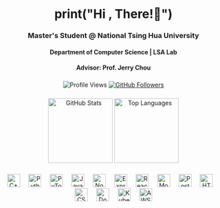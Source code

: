 <h1 align="center">print("Hi , There!👋")</h1>

###

<h3 align="center">Master's Student @ National Tsing Hua University</h3>
<h4 align="center">Department of Computer Science | LSA Lab</h4>
<h4 align="center">Advisor: Prof. Jerry Chou</h4>

###

<div align="center">
  <img src="https://komarev.com/ghpvc/?username=gideonlevi&label=Profile%20views&color=0e75b6&style=flat" alt="Profile Views" />
  <a href="https://github.com/gideonlevi?tab=followers">
      <img src="https://img.shields.io/github/followers/gideonlevi.svg?style=social&label=Follow" alt="GitHub Followers" />
  </a>
</div>

###

<div align="center">
  <img src="https://github-readme-stats.vercel.app/api?username=gideonlevi&show_icons=true&count_private=true&theme=tokyonight&hide_border=false" height="150" alt="GitHub Stats" />
  <img src="https://github-readme-stats.vercel.app/api/top-langs?username=gideonlevi&layout=compact&langs_count=6&theme=tokyonight&hide_border=false" height="150" alt="Top Languages" />
</div>

###

<div align="center">
  <img src="https://cdn.jsdelivr.net/gh/devicons/devicon/icons/cplusplus/cplusplus-original.svg" height="30" alt="C++" />
  <img width="12" />
  <img src="https://cdn.jsdelivr.net/gh/devicons/devicon/icons/python/python-original.svg" height="30" alt="Python" />
  <img width="12" />
  <img src="https://www.vectorlogo.zone/logos/pytorch/pytorch-icon.svg" height="30" alt="PyTorch" />
  <img width="12" />
  <img src="https://cdn.jsdelivr.net/gh/devicons/devicon/icons/javascript/javascript-original.svg" height="30" alt="JavaScript" />
  <img width="12" />
  <img src="https://cdn.jsdelivr.net/gh/devicons/devicon/icons/nodejs/nodejs-original-wordmark.svg" height="30" alt="Node.js" />
  <img width="12" />
  <img src="https://cdn.jsdelivr.net/gh/devicons/devicon/icons/express/express-original-wordmark.svg" height="30" alt="Express.js" />
  <img width="12" />
  <img src="https://cdn.jsdelivr.net/gh/devicons/devicon/icons/react/react-original-wordmark.svg" height="30" alt="React.js" />
  <img width="12" />
  <img src="https://cdn.jsdelivr.net/gh/devicons/devicon/icons/mongodb/mongodb-original-wordmark.svg" height="30" alt="MongoDB" />
  <img width="12" />
  <img src="https://cdn.jsdelivr.net/gh/devicons/devicon/icons/postgresql/postgresql-original-wordmark.svg" height="30" alt="PostgreSQL" />
  <img width="12" />
  <img src="https://cdn.jsdelivr.net/gh/devicons/devicon/icons/html5/html5-original-wordmark.svg" height="30" alt="HTML5" />
  <img width="12" />
  <img src="https://cdn.jsdelivr.net/gh/devicons/devicon/icons/css3/css3-original.svg" height="30" alt="CSS3" />
  <img width="12" />
  <img src="https://cdn.jsdelivr.net/gh/devicons/devicon/icons/docker/docker-original-wordmark.svg" height="30" alt="Docker" />
  <img width="12" />
  <img src="https://www.vectorlogo.zone/logos/kubernetes/kubernetes-icon.svg" height="30" alt="Kubernetes" />
  <img width="12" />
  <img src="https://cdn.jsdelivr.net/gh/devicons/devicon/icons/amazonwebservices/amazonwebservices-original-wordmark.svg" height="30" alt="AWS" />
</div>
